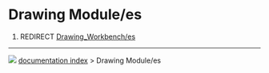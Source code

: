 # Drawing Module/es
1.  REDIRECT [Drawing_Workbench/es](Drawing_Workbench/es.md)



---
![](images/Button_right.svg) [documentation index](../README.md) > Drawing Module/es

